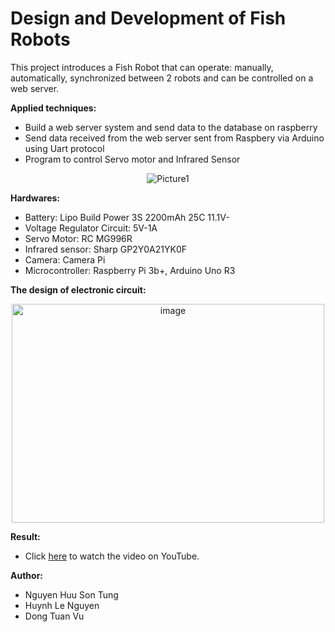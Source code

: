 # **Design and Development of Fish Robots**

This project introduces a Fish Robot that can operate: manually, automatically, synchronized between 2 robots and can be controlled on a web server.

**Applied techniques:**
- Build a web server system and send data to the database on raspberry
- Send data received from the web server sent from Raspbery via Arduino using Uart protocol
- Program to control Servo motor and Infrared Sensor

<p align="center">
  <img src="https://github.com/user-attachments/assets/abe823af-5a84-4336-acb8-57702ca05477" alt="Picture1">
</p>

**Hardwares:**
- Battery: Lipo Build Power 3S 2200mAh 25C 11.1V-
- Voltage Regulator Circuit: 5V-1A
- Servo Motor: RC MG996R
- Infrared sensor: Sharp GP2Y0A21YK0F
- Camera: Camera Pi
- Microcontroller: Raspberry Pi 3b+, Arduino Uno R3

**The design of electronic circuit:**
<p align="center">
  <img src="https://github.com/user-attachments/assets/a70d2eb2-d854-45ba-81e8-0383e1138bb5" alt="image" width="500" height="350">
</p>

**Result:**
- Click [here](https://www.youtube.com/watch?v=zfZXlzo_PR8) to watch the video on YouTube.

**Author:**
- Nguyen Huu Son Tung
- Huynh Le Nguyen
- Dong Tuan Vu
